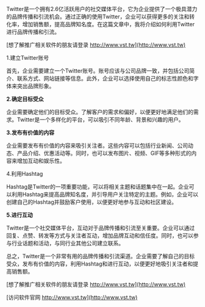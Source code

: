 Twitter是一个拥有2.6亿活跃用户的社交媒体平台，它为企业提供了一个极具潜力的品牌传播和引流机会。通过正确的使用Twitter，企业可以获得更多的关注和转化率，增加销售额，提高品牌知名度。在这篇文章中，我将介绍如何利用Twitter进行品牌传播和引流。

[想了解推广相关软件的朋友请登录 http://www.vst.tw](http://www.vst.tw)

1.建立Twitter账号

首先，企业需要建立一个Twitter账号。账号应该与公司品牌一致，并包括公司简介、联系方式、网站链接等信息。此外，企业可以选择使用自己的标志性颜色和字体来突出品牌形象。

**2.确定目标受众**

企业需要确定他们的目标受众。了解客户的需求和偏好，以便更好地满足他们的需求。Twitter是一个多样化的平台，可以吸引不同年龄、背景和兴趣的用户。

**3.发布有价值的内容**

企业需要发布有价值的内容来吸引关注者。这些内容可以包括行业新闻、公司动态、产品介绍、优惠活动等。同时，也可以发布图片、视频、GIF等多种形式的内容来增加互动和娱乐性。

4.利用Hashtag

Hashtag是Twitter的一项重要功能，可以将相关主题和话题集中在一起。企业可以利用Hashtag来提高品牌知名度，并引导用户关注特定的主题。例如，企业可以创建自己的Hashtag并鼓励客户使用，以便更好地参与互动和社区建设。

**5.进行互动**

Twitter是一个社交媒体平台，互动对于品牌传播和引流至关重要。企业可以通过回复、点赞、转发等方式与关注者互动，增加品牌互动和信任度。同时，也可以参与行业话题和活动，与同行业其他公司建立联系。

总之，Twitter是一个非常有用的品牌传播和引流渠道。企业需要了解自己的目标受众，发布有价值的内容，利用Hashtag和进行互动，以便更好地吸引关注者和提高销售额。

[想了解推广相关软件的朋友请登录 http://www.vst.tw](http://www.vst.tw)


[访问软件官网 http://www.vst.tw](http://www.vst.tw)
